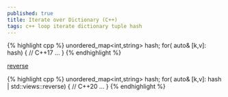 ```yaml
---
published: true
title: Iterate over Dictionary (C++)
tags: c++ loop iterate dictionary tuple hash
---
```

{% highlight cpp %}
unordered_map<int,string> hash;
for( auto& [k,v]: hash) {         // C++17
...
}
{% endhighlight %}

[reverse](https://stackoverflow.com/a/63194931/51386)

{% highlight cpp %}
unordered_map<int,string> hash;
for( auto& [k,v]: hash | std::views::reverse) {         // C++20
...
}
{% endhighlight %}

